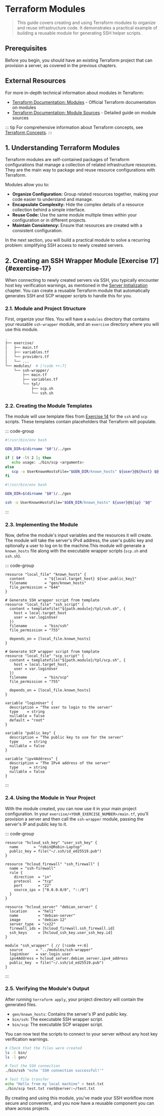 # Terraform Modules

> This guide covers creating and using Terraform modules to organize and reuse infrastructure code. It demonstrates a practical example of building a reusable module for generating SSH helper scripts.

## Prerequisites

Before you begin, you should have an existing Terraform project that can provision a server, as covered in the previous chapters.

## External Resources

For more in-depth technical information about modules in Terraform:

- [Terraform Documentation: Modules](https://www.terraform.io/language/modules) - Official Terraform documentation on modules
- [Terraform Documentation: Module Sources](https://www.terraform.io/language/modules/sources) - Detailed guide on module sources

::: tip
For comprehensive information about Terraform concepts, see [Terraform Concepts](/knowledge/terraform).
:::

## 1. Understanding Terraform Modules

Terraform modules are self-contained packages of Terraform configurations that manage a collection of related infrastructure resources. They are the main way to package and reuse resource configurations with Terraform.

Modules allow you to:
- **Organize Configuration:** Group related resources together, making your code easier to understand and manage.
- **Encapsulate Complexity:** Hide the complex details of a resource collection behind a simple interface.
- **Reuse Code:** Use the same module multiple times within your configuration or in different projects.
- **Maintain Consistency:** Ensure that resources are created with a consistent configuration.

In the next section, you will build a practical module to solve a recurring problem: simplifying SSH access to newly created servers.

## 2. Creating an SSH Wrapper Module [Exercise 17] {#exercise-17}

When connecting to newly created servers via SSH, you typically encounter host key verification warnings, as mentioned in the [Server Initialization](/chapters/04-server-initialization#_3-generating-helper-scripts-exercise-14) chapter. You can create a reusable Terraform module that automatically generates SSH and SCP wrapper scripts to handle this for you.

### 2.1. Module and Project Structure

First, organize your files. You will have a `modules` directory that contains your reusable `ssh-wrapper` module, and an `exercise` directory where you will use this module.

```sh
.
├── exercise/
│   ├── main.tf
│   ├── variables.tf
│   └── providers.tf
│   └── ...
└── modules/  # [!code ++:7]
    └── ssh-wrapper/
        ├── main.tf
        ├── variables.tf
        └── tpl/
            ├── scp.sh
            └── ssh.sh
```

### 2.2. Creating the Module Templates

The module will use template files from [Exercise 14](/chapters/04-server-initialization#exercise-14) for the `ssh` and `scp` scripts. These templates contain placeholders that Terraform will populate.

::: code-group

```sh [modules/ssh-wrapper/tpl/scp.sh]
#!/usr/bin/env bash

GEN_DIR=$(dirname "$0")/../gen

if [ $# -lt 2 ]; then
   echo usage: ./bin/scp <arguments>
else
   scp -o UserKnownHostsFile="$GEN_DIR/known_hosts" ${user}@${host} $@
fi
```

```sh [modules/ssh-wrapper/tpl/ssh.sh]
#!/usr/bin/env bash

GEN_DIR=$(dirname "$0")/../gen

ssh -o UserKnownHostsFile="$GEN_DIR/known_hosts" ${user}@${ip} "$@"
```
:::

### 2.3. Implementing the Module

Now, define the module's input variables and the resources it will create. The module will take the server's IPv4 address, the user's public key and optionally a user to log on to the machine.This module will generate a `known_hosts` file along with the executable wrapper scripts (`scp.sh` and `ssh.sh`).

::: code-group

```hcl [modules/ssh-wrapper/main.tf]
resource "local_file" "known_hosts" {
  content         = "${local.target_host} ${var.public_key}"
  filename        = "gen/known_hosts"
  file_permission = "644"
}

# Generate SSH wrapper script from template
resource "local_file" "ssh_script" {
  content = templatefile("${path.module}/tpl/ssh.sh", {
    host = local.target_host
    user = var.loginUser
  })
  filename        = "bin/ssh"
  file_permission = "755"

  depends_on = [local_file.known_hosts]
}

# Generate SCP wrapper script from template
resource "local_file" "scp_script" {
  content = templatefile("${path.module}/tpl/scp.sh", {
    host = local.target_host,
    user = var.loginUser
  })
  filename        = "bin/scp"
  file_permission = "755"

  depends_on = [local_file.known_hosts]
}
```

```hcl [modules/ssh-wrapper/variables.tf]
variable "loginUser" {
  description = "The user to login to the server"
  type    = string
  nullable = false
  default = "root"
}

variable "public_key" {
  description = "The public key to use for the server"
  type     = string
  nullable = false
}

variable "ipv4Address" {
  description = "The IPv4 address of the server"
  type     = string
  nullable = false
}
```
:::

### 2.4. Using the Module in Your Project

With the module created, you can now use it in your main project configuration. In your `exercise/<YOUR_EXERCISE_NUMBER>/main.tf`, you'll provision a server and then call the `ssh-wrapper` module, passing the server's IP and public key to it.

::: code-group
```hcl [exercise/main.tf]
resource "hcloud_ssh_key" "user_ssh_key" {
  name       = "robin@Robin-Laptop"
  public_key = file("~/.ssh/id_ed25519.pub")
}

resource "hcloud_firewall" "ssh_firewall" {
  name = "ssh-firewall"
  rule {
    direction  = "in"
    protocol   = "tcp"
    port       = "22"
    source_ips = ["0.0.0.0/0", "::/0"]
  }
}

resource "hcloud_server" "debian_server" {
  location     = "hel1"
  name         = "debian-server"
  image        = "debian-12"
  server_type  = "cx22"
  firewall_ids = [hcloud_firewall.ssh_firewall.id]
  ssh_keys     = [hcloud_ssh_key.user_ssh_key.id]
}

module "ssh_wrapper" { // [!code ++:6]
  source      = "../modules/ssh-wrapper"
  loginUser   = var.login_user
  ipv4Address = hcloud_server.debian_server.ipv4_address
  public_key  = file("~/.ssh/id_ed25519.pub")
}
```
:::

### 2.5. Verifying the Module's Output

After running `terraform apply`, your project directory will contain the generated files.

- `gen/known_hosts`: Contains the server's IP and public key.
- `bin/ssh`: The executable SSH wrapper script.
- `bin/scp`: The executable SCP wrapper script.

You can now test the scripts to connect to your server without any host key verification warnings.

```sh
# Check that the files were created
ls -l bin/
ls -l gen/

# Test the SSH connection
./bin/ssh "echo 'SSH connection successful!'"

# Test file transfer
echo "Hello from my local machine" > test.txt
./bin/scp test.txt root@server:~/test.txt
```

By creating and using this module, you've made your SSH workflow more secure and convenient, and you now have a reusable component you can share across projects.
